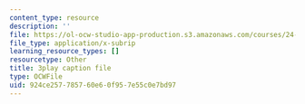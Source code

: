 ```yaml
---
content_type: resource
description: ''
file: https://ol-ocw-studio-app-production.s3.amazonaws.com/courses/24-908-creole-language-and-caribbean-identities-spring-2017/924ce257785760e60f957e55c0e7bd97_p8BXCDrYliY.srt
file_type: application/x-subrip
learning_resource_types: []
resourcetype: Other
title: 3play caption file
type: OCWFile
uid: 924ce257-7857-60e6-0f95-7e55c0e7bd97
---
```

